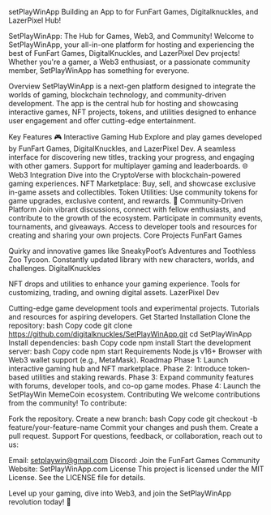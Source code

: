 setPlayWinApp
Building an App to for FunFart Games, Digitalknuckles, and LazerPixel Hub!

SetPlayWinApp: The Hub for Games, Web3, and Community! Welcome to SetPlayWinApp, your all-in-one platform for hosting and experiencing the best of FunFart Games, DigitalKnuckles, and LazerPixel Dev projects! Whether you're a gamer, a Web3 enthusiast, or a passionate community member, SetPlayWinApp has something for everyone.

Overview SetPlayWinApp is a next-gen platform designed to integrate the worlds of gaming, blockchain technology, and community-driven development. The app is the central hub for hosting and showcasing interactive games, NFT projects, tokens, and utilities designed to enhance user engagement and offer cutting-edge entertainment.

Key Features 🎮 Interactive Gaming Hub Explore and play games developed by FunFart Games, DigitalKnuckles, and LazerPixel Dev. A seamless interface for discovering new titles, tracking your progress, and engaging with other gamers. Support for multiplayer gaming and leaderboards. 🌐 Web3 Integration Dive into the CryptoVerse with blockchain-powered gaming experiences. NFT Marketplace: Buy, sell, and showcase exclusive in-game assets and collectibles. Token Utilities: Use community tokens for game upgrades, exclusive content, and rewards. 🤝 Community-Driven Platform Join vibrant discussions, connect with fellow enthusiasts, and contribute to the growth of the ecosystem. Participate in community events, tournaments, and giveaways. Access to developer tools and resources for creating and sharing your own projects. Core Projects FunFart Games

Quirky and innovative games like SneakyPoot’s Adventures and Toothless Zoo Tycoon. Constantly updated library with new characters, worlds, and challenges. DigitalKnuckles

NFT drops and utilities to enhance your gaming experience. Tools for customizing, trading, and owning digital assets. LazerPixel Dev

Cutting-edge game development tools and experimental projects. Tutorials and resources for aspiring developers. Get Started Installation Clone the repository: bash Copy code git clone https://github.com/digitalknuckles/SetPlayWinApp.git cd SetPlayWinApp Install dependencies: bash Copy code npm install Start the development server: bash Copy code npm start Requirements Node.js v16+ Browser with Web3 wallet support (e.g., MetaMask). Roadmap Phase 1: Launch interactive gaming hub and NFT marketplace. Phase 2: Introduce token-based utilities and staking rewards. Phase 3: Expand community features with forums, developer tools, and co-op game modes. Phase 4: Launch the SetPlayWin MemeCoin ecosystem. Contributing We welcome contributions from the community! To contribute:

Fork the repository. Create a new branch: bash Copy code git checkout -b feature/your-feature-name Commit your changes and push them. Create a pull request. Support For questions, feedback, or collaboration, reach out to us:

Email: setplaywin@gmail.com Discord: Join the FunFart Games Community Website: SetPlayWinApp.com License This project is licensed under the MIT License. See the LICENSE file for details.

Level up your gaming, dive into Web3, and join the SetPlayWinApp revolution today! 🚀